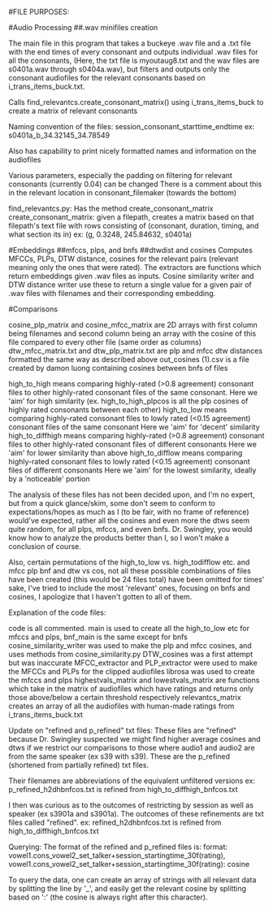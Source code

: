 #FILE PURPOSES:

#Audio Processing
##.wav minifiles creation

The main file in this program that takes a buckeye .wav file and a .txt file with the end times of every consonant 
and outputs individual .wav files for all the consonants, (Here, the txt file is myoutaug8.txt and the wav files are s0401a.wav through s0404a.wav), 
but filters and outputs only the consonant audiofiles for the relevant consonants based on i_trans_items_buck.txt.

Calls find_relevantcs.create_consonant_matrix() using i_trans_items_buck to create a matrix of relevant consonants

Naming convention of the files: session_consonant_starttime_endtime
                ex: s0401a_b_34.32145_34.78549

Also has capability to print nicely formatted names and information on the audiofiles

Various parameters, especially the padding on filtering for relevant consonants (currently 0.04) can be changed
    There is a comment about this in the relevant location in consonant_filemaker (towards the bottom)


find_relevantcs.py:
    Has the method create_consonant_matrix
    create_consonant_matrix:
        given a filepath, creates a matrix based on that filepath's text file with rows consisting of 
            (consonant, duration, timing, and what section its in)
            ex: (g, 0.3248, 245.84632, s0401a)

#Embeddings
##mfccs, plps, and bnfs
##dtwdist and cosines
Computes MFCCs, PLPs, DTW distance, cosines for the relevant pairs (relevant meaning only the ones that were rated). The extractors are functions which return embeddings given .wav files as inputs. Cosine similarity writer and DTW distance writer use these to return a single value for a given pair of .wav files with filenames and their corresponding embedding.

#Comparisons

cosine_plp_matrix and cosine_mfcc_matrix are 2D arrays with first column being filenames and second column being an array with the cosine of this file compared to every other file (same order as columns)
dtw_mfcc_matrix.txt and dtw_plp_matrix.txt are plp and mfcc dtw distances formatted the same way as described above
out_cosines (1).csv is a file created by damon luong containing cosines between bnfs of files

high_to_high means comparing highly-rated (>0.8 agreement) consonant files to other highly-rated consonant files of the same consonant. 
    Here we 'aim' for high similarity
    (ex. high_to_high_plpcos is all the plp cosines of highly rated consonants between each other)
high_to_low means comparing highly-rated consonant files to lowly rated (<0.15 agreement) consonant files of the same consonant
    Here we 'aim' for 'decent' similarity
high_to_diffhigh means comparing  highly-rated (>0.8 agreement) consonant files to other highly-rated consonant files of different consonants
    Here we 'aim' for lower similarity than above
high_to_difflow means comparing highly-rated consonant files to lowly rated (<0.15 agreement) consonant files of different consonants
    Here we 'aim' for the lowest similarity, ideally by a 'noticeable' portion

The analysis of these files has not been decided upon, and I'm no expert, but from a quick glance/skim,
some don't seem to conform to expectations/hopes as much as I (to be fair, with no frame of reference) would've expected,
rather all the cosines and even more the dtws seem quite random, for all plps, mfccs, and even bnfs. 
Dr. Swingley, you would know how to analyze the products better than I, so I won't make a conclusion of course. 

Also, certain permutations of the high_to_low vs. high_todifflow etc. and mfcc plp bnf and dtw vs cos, not all these possible combinations of files have been created (this would be 24 files total) have been omitted for times' sake, 
I've tried to include the most 'relevant' ones, focusing on bnfs and cosines, I apologize that I haven't gotten to all of them. 

Explanation of the code files:

code is all commented. main is used to create all the high_to_low etc for mfccs and plps, bnf_main is the same except for bnfs
cosine_similarity_writer was used to make the plp and mfcc cosines, and uses methods from cosine_similarity.py
DTW_cosines was a first attempt but was inaccurate
MFCC_extractor and PLP_extractor were used to make the MFCCs and PLPs for the clipped audiofiles
    librosa was used to create the mfccs and plps
highestvals_matrix and lowestvals_matrix are functions which take in the matrix of audiofiles which have ratings and returns only those above/below a certain threshold respectively
relevantcs_matrix creates an array of all the audiofiles with human-made ratings from i_trans_items_buck.txt

Update on "refined and p_refined" txt files:
These files are "refined" because Dr. Swingley suspected we might find higher average cosines and dtws if we restrict our comparisons
to those where audio1 and audio2 are from the same speaker (ex s39 with s39). These are the p_refined (shortened from partially refined) 
txt files. 

Their filenames are abbreviations of the equivalent unfiltered versions
ex: p_refined_h2dhbnfcos.txt is refined from high_to_diffhigh_bnfcos.txt

I then was curious as to the outcomes of restricting by session as well as speaker (ex s3901a and s3901a). The outcomes of these refinements
are txt files called "refined".
ex: refined_h2dhbnfcos.txt is refined from high_to_diffhigh_bnfcos.txt

Querying:
The format of the refined and p_refined files is:
format: vowel1.cons_vowel2_set_talker+session_startingtime_30f(rating), vowel1.cons_vowel2_set_talker+session_startingtime_30f(rating): cosine

To query the data, one can create an array of strings with all relevant data by splitting the line by '_',
and easily get the relevant cosine by splitting based on ':' (the cosine is always right after this character).
